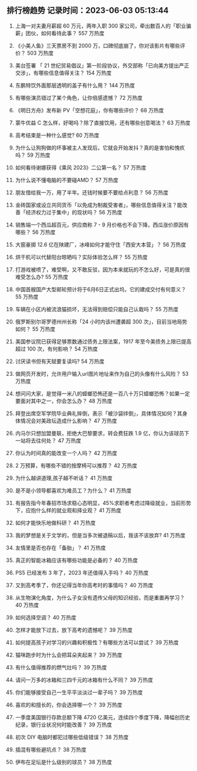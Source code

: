 
## 排行榜趋势 记录时间：2023-06-03 05:13:44
  
  1. 上海一对夫妻月薪超 60 万元，两年入职 300 家公司，牵出数百人的「职业骗薪」团伙，如何看待此事？ 557 万热度
    
  2. 《小美人鱼》三天票房不到 2000 万，口碑彻底崩了，你对该影片有哪些评价？ 503 万热度
    
  3. 美台签署 「 21 世纪贸易倡议」第一阶段协议，外交部称「已向美方提出严正交涉」，有哪些信息值得关注？ 154 万热度
    
  4. 东鹏特饮外面那层透明的盖子有什么用？ 144 万热度
    
  5. 有哪些演员错过了某个角色，让你倍感遗憾？ 72 万热度
    
  6. 《明日方舟》发布新 PV「空想花庭」，你有哪些评价？ 68 万热度
    
  7. 蒙牛优益 C 怎么样，好喝吗？除了直接饮用，还有哪些创意喝法？ 63 万热度
    
  8. 高考结束是一种什么感觉? 60 万热度
    
  9. 为什么让狗狗做的坏事被主人发现后，它就会开始发抖？真的是害怕和愧疚吗？ 59 万热度
    
  10. 如何看待谢娜获得《乘风 2023》二公第一名？ 57 万热度
    
  11. 为什么说不懂电脑的不要碰AMD？ 57 万热度
    
  12. 朋友借给我一万，用了半年。还钱时候要不要给点利息？ 56 万热度
    
  13. 金砖国家或设立共同货币「以免成为制裁受害者」，哪些信息值得关注？能改善「经济权力过于集中」的现状吗？ 56 万热度
    
  14. 销售端一个西瓜超百元，供应商称 7 - 9 月价格也不会下降，西瓜涨价原因有哪些？ 56 万热度
    
  15. 大窑豪掷 12.6 亿在陕建厂，冰峰如何才能守住「西安大本营」？ 56 万热度
    
  16. 烘干机可以代替阳台晾晒吗？实际体验怎么样？ 55 万热度
    
  17. 打游戏被喷了，难受啊，又不敢反驳，因为本来就玩的不怎么好，可是真的很难受怎么办? 55 万热度
    
  18. 中国首艘国产大型邮轮预计将于6月6日正式出坞，它的建成交付有何意义？ 55 万热度
    
  19. 车辆在小区内被流浪猫损坏，无法得到赔偿只能自己认栽吗？ 55 万热度
    
  20. 俄罗斯别尔哥罗德州州长称「24 小时内该州遭袭超 300 次」，目前当地局势如何？ 55 万热度
    
  21. 美国参议院已获得足够票数通过债务上限法案，1917 年至今美债务上限已提高超过 100 次，有何影响？ 54 万热度
    
  22. 讨厌读书但有天赋要复读吗? 54 万热度
    
  23. 做网页开发时，允许用户输入url图片地址来作为自己的头像有什么风险？ 53 万热度
    
  24. 想问问大家，是觉得一米八的蟑螂恐怖还是一百八十万只蟑螂恐怖？如果一定要面对其中之一，你会怎么办？ 48 万热度
    
  25. 拜登出席空军学院毕业典礼摔倒，表示「被沙袋绊倒」，具体情况如何？其身体情况会对美政坛造成什么影响？ 47 万热度
    
  26. 内马尔只想加盟曼联，拒绝大巴黎要求，转会费狂跌 1.9 亿，你认为该球员下一站将去往何处？ 47 万热度
    
  27. 你认为时间真的能改变一个人吗？ 42 万热度
    
  28. 2 万预算，有哪些不错的按摩椅可以推荐？ 42 万热度
    
  29. 为什么越讲道理,孩子越不听话？ 41 万热度
    
  30. 是不是小领导都喜欢为难员工？为什么？ 41 万热度
    
  31. 有报告指今年春招市场求稳心态明显，45%求职者考虑过降级就业，当前形势下，应抱什么样的就业观和择业观？ 41 万热度
    
  32. 如何才能快乐地做科研？ 41 万热度
    
  33. 我的梦想是关于文学的，但是当多次被退稿以后，我该不该放弃? 41 万热度
    
  34. 友情里是否也存在「备胎」？ 41 万热度
    
  35. 真正的智能冰箱应该有哪些功能是必备的？ 40 万热度
    
  36. PS5 已经发布 3 年了，2023 年还值得入手吗？ 40 万热度
    
  37. 又到高考季了，你还记得当年你高考时的事情吗？ 40 万热度
    
  38. 从生物演化角度，为什么子女没有遗传父母的知识经验，而是重置再学习？ 40 万热度
    
  39. 如何选择空调？ 40 万热度
    
  40. 怎样才能放下过去，放下高考的遗憾呢？ 39 万热度
    
  41. 如何提高孩子对学习的兴趣和积极性？有哪些方法可以尝试？ 39 万热度
    
  42. 猫咪跑步时为什么会把耳朵夹起来？ 39 万热度
    
  43. 有什么值得推荐的燃气灶吗？ 39 万热度
    
  44. 请问一万多的冰箱和三四千元的冰箱有什么不同？ 39 万热度
    
  45. 你们能够接受自己一生平平淡淡过一辈子吗？ 39 万热度
    
  46. 喜欢的和擅长的，你会选择哪一个？ 39 万热度
    
  47. 一季度美国银行存款总额下降 4720 亿美元，连续四个季度下降，降幅创历史纪录，银行业状况何时能改善？ 39 万热度
    
  48. 初次 DIY 电脑时都犯过哪些低级错误？ 38 万热度
    
  49. 插混有哪些避坑点？ 38 万热度
    
  50. 伊布在足坛是什么级别的球员？ 38 万热度
    